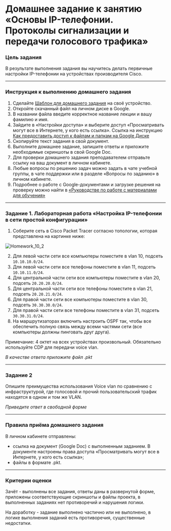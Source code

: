 # Домашнее задание к занятию «Основы IP-телефонии. Протоколы сигнализации и передачи голосового трафика»

### Цель задания

В результате выполнения задания вы научитесь делать первичные настройки IP-телефонии на устройствах производителя Cisco.

------

### Инструкция к выполнению домашнего задания

1. Сделайте [Шаблон для домашнего задания](https://u.netology.ru/backend/uploads/lms/content_assets/file/9391/%D0%A1%D0%94%D0%95%D0%9B%D0%90%D0%99%D0%A2%D0%95_%D0%9A%D0%9E%D0%9F%D0%98%D0%AE_-_%D0%A8%D0%B0%D0%B1%D0%BB%D0%BE%D0%BD_%D0%B4%D0%BB%D1%8F_%D0%B4%D0%BE%D0%BC%D0%B0%D1%88%D0%BD%D0%B5%D0%B3%D0%BE_%D0%B7%D0%B0%D0%B4%D0%B0%D0%BD%D0%B8%D1%8F_1.1._%D0%9D%D0%B0%D0%B7%D0%B2%D0%B0%D0%BD%D0%B8%D0%B5_%D0%BB%D0%B5%D0%BA%D1%86%D0%B8%D0%B8_-_%D0%A4%D0%B0%D0%BC%D0%B8%D0%BB%D0%B8%D1%8F_%D0%98%D0%BC%D1%8F__1_.docx) на своё устройство.
2. Откройте скачанный файл на личном диске в Google.
3. В названии файла введите корректное название лекции и вашу фамилию и имя.
4. Зайдите в «Настройки доступа» и выберите доступ «Просматривать могут все в Интернете, у кого есть ссылка».  Ссылка на инструкцию [Как предоставить доступ к файлам и папкам на Google Диске](https://support.google.com/docs/answer/2494822?hl=ru&co=GENIE.Platform%3DDesktop)
5. Скопируйте текст задания в свой документ.
6. Выполните домашнее задание, запишите ответы и приложите необходимые скриншоты в свой Google Doc.
7. Для проверки домашнего задания преподавателем отправьте ссылку на ваш документ в личном кабинете.
8. Любые вопросы по решению задач можно задать в чате учебной группы, в чате поддержки или в разделе «Вопросы по заданию» в личном кабинете.
9. Подробнее о работе с Google-документами и загрузке решения на проверку можно найти в [«Руководстве по работе с материалами для обучения»](https://l.netology.ru/instruktsiya-po-materialami-dlya-obucheniya)

------
 
### Задание 1. Лабораторная работа «Настройка IP-телефонии в сети простой конфигурации»

1. Соберите сеть в Cisco Packet Tracer согласно топологии, которая представлена на картинке ниже:

![Homework_10_2](https://user-images.githubusercontent.com/40097402/188500984-eab85046-91e9-4300-9e42-1d9ef1197f54.jpg)

2. Для левой части сети все компьютеры поместите в vlan 10, подсеть `10.10.10.0/24`.
3. Для левой части сети все телефоны поместите в vlan 11, подсеть `10.10.11.0/24`.
4. Для центральной части сети все компьютеры поместите в vlan 20, подсеть `20.20.20.0/24`.
5. Для центральной части сети все телефоны поместите в vlan 21, подсеть `20.20.21.0/24`.
6. Для правой части сети все компьютеры поместите в vlan 30, подсеть `30.30.30.0/24`.
7. Для правой части сети все телефоны поместите в vlan 31, подсеть `30.30.31.0/24`.
8. На маршрутизаторах включить настроить OSPF так, чтобы все обеспечить полную связь между всеми частями сети (все компьютеры должны пинговать друг друга).

Примечание: 4 октет на всех устройствах произвольный. Обязательно используйте CDP для передачи voice vlan.

*В качестве ответа приложите файл .pkt*

------

### Задание 2

Опишите преимущества использования Voice vlan по сравнению с инфраструктурой, где голосовой и прочий пользовательский трафик находятся в одном и том же VLAN.

*Приведите ответ в свободной форме*

------


### Правила приёма домашнего задания

В личном кабинете отправлены:

- ссылка на документ (Google Doc) с выполненным заданием. В документе настроены права доступа «Просматривать могут все в Интернете, у кого есть ссылка»;
- файлы в формате .pkt.

-----

### Критерии оценки

Зачёт - выполнены все задания, ответы даны в развернутой форме, приложены соответствующие скриншоты и файлы проекта, в выполненных заданиях нет противоречий и нарушения логики.

На доработку - задание выполнено частично или не выполнено, в логике выполнения заданий есть противоречия, существенные недостатки.
